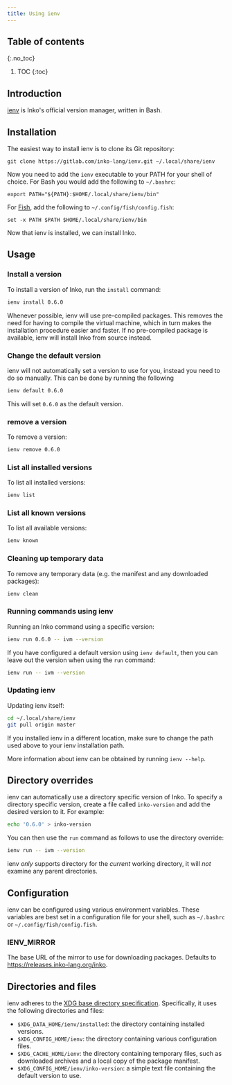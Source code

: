 ```yaml
---
title: Using ienv
---
```

<!-- vale off -->

## Table of contents
{:.no_toc}

1. TOC
{:toc}

## Introduction

[ienv](https://gitlab.com/inko-lang/ienv) is Inko's official version manager,
written in Bash.

## Installation

The easiest way to install ienv is to clone its Git repository:

    git clone https://gitlab.com/inko-lang/ienv.git ~/.local/share/ienv

Now you need to add the `ienv` executable to your PATH for your shell of choice.
For Bash you would add the following to `~/.bashrc`:

    export PATH="${PATH}:$HOME/.local/share/ienv/bin"

For [Fish](https://fishshell.com/), add the following to
`~/.config/fish/config.fish`:

    set -x PATH $PATH $HOME/.local/share/ienv/bin

Now that ienv is installed, we can install Inko.

## Usage

### Install a version

To install a version of Inko, run the `install` command:

```bash
ienv install 0.6.0
```

Whenever possible, ienv will use pre-compiled packages. This removes the need
for having to compile the virtual machine, which in turn makes the installation
procedure easier and faster. If no pre-compiled package is available, ienv will
install Inko from source instead.

### Change the default version

ienv will not automatically set a version to use for you, instead you need to do
so manually. This can be done by running the following

```bash
ienv default 0.6.0
```

This will set `0.6.0` as the default version.

### remove a version

To remove a version:

```bash
ienv remove 0.6.0
```

### List all installed versions

To list all installed versions:

```bash
ienv list
```

### List all known versions

To list all available versions:

```bash
ienv known
```

### Cleaning up temporary data

To remove any temporary data (e.g. the manifest and any downloaded packages):

```bash
ienv clean
```

### Running commands using ienv

Running an Inko command using a specific version:

```bash
ienv run 0.6.0 -- ivm --version
```

If you have configured a default version using `ienv default`, then you can
leave out the version when using the `run` command:

```bash
ienv run -- ivm --version
```

### Updating ienv

Updating ienv itself:

```bash
cd ~/.local/share/ienv
git pull origin master
```

If you installed ienv in a different location, make sure to change the path used
above to your ienv installation path.

More information about ienv can be obtained by running `ienv --help`.

## Directory overrides

ienv can automatically use a directory specific version of Inko. To specify a
directory specific version, create a file called `inko-version` and add the
desired version to it. For example:

```bash
echo '0.6.0' > inko-version
```

You can then use the `run` command as follows to use the directory override:

```bash
ienv run -- ivm --version
```

ienv _only_ supports directory for the _current_ working directory, it will
_not_ examine any parent directories.

## Configuration

ienv can be configured using various environment variables. These variables are
best set in a configuration file for your shell, such as `~/.bashrc` or
`~/.config/fish/config.fish`.

### IENV_MIRROR

The base URL of the mirror to use for downloading packages. Defaults to
<https://releases.inko-lang.org/inko>.

## Directories and files

ienv adheres to the [XDG base directory specification][xdg]. Specifically, it
uses the following directories and files:

* `$XDG_DATA_HOME/ienv/installed`: the directory containing installed versions.
* `$XDG_CONFIG_HOME/ienv`: the directory containing various configuration files.
* `$XDG_CACHE_HOME/ienv`: the directory containing temporary files, such as
  downloaded archives and a local copy of the package manifest.
* `$XDG_CONFIG_HOME/ienv/inko-version`: a simple text file containing the
  default version to use.

[xdg]: https://specifications.freedesktop.org/basedir-spec/basedir-spec-latest.html
